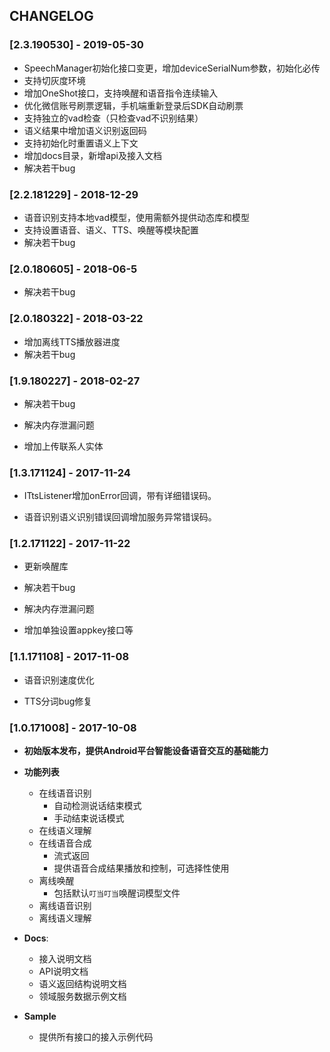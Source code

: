 ## CHANGELOG
### [2.3.190530] - 2019-05-30

- SpeechManager初始化接口变更，增加deviceSerialNum参数，初始化必传
- 支持切灰度环境
- 增加OneShot接口，支持唤醒和语音指令连续输入
- 优化微信账号刷票逻辑，手机端重新登录后SDK自动刷票
- 支持独立的vad检查（只检查vad不识别结果）
- 语义结果中增加语义识别返回码
- 支持初始化时重置语义上下文
- 增加docs目录，新增api及接入文档
- 解决若干bug

###  [2.2.181229] - 2018-12-29

* 语音识别支持本地vad模型，使用需额外提供动态库和模型
* 支持设置语音、语义、TTS、唤醒等模块配置
* 解决若干bug

###  [2.0.180605] - 2018-06-5
* 解决若干bug

###  [2.0.180322] - 2018-03-22
* 增加离线TTS播放器进度
* 解决若干bug


###  [1.9.180227] - 2018-02-27

* 解决若干bug

* 解决内存泄漏问题

* 增加上传联系人实体

###  [1.3.171124] - 2017-11-24

* ITtsListener增加onError回调，带有详细错误码。

* 语音识别语义识别错误回调增加服务异常错误码。

###  [1.2.171122] - 2017-11-22

* 更新唤醒库

* 解决若干bug

* 解决内存泄漏问题

* 增加单独设置appkey接口等

###  [1.1.171108] - 2017-11-08

* 语音识别速度优化

* TTS分词bug修复

  

### [1.0.171008] - 2017-10-08

* **初始版本发布，提供Android平台智能设备语音交互的基础能力**
* **功能列表**
  * 在线语音识别
      * 自动检测说话结束模式
      * 手动结束说话模式
  * 在线语义理解
  * 在线语音合成
      * 流式返回
      * 提供语音合成结果播放和控制，可选择性使用
  * 离线唤醒
      * 包括默认`叮当叮当`唤醒词模型文件
  * 离线语音识别
  * 离线语义理解

* **Docs**: 

  * 接入说明文档
  * API说明文档
  * 语义返回结构说明文档
  * 领域服务数据示例文档

* **Sample**

  * 提供所有接口的接入示例代码


### 

